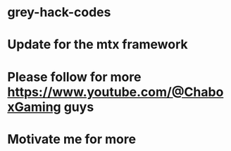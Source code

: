 # grey-hack-codes
# Update for the mtx framework 
# Please follow for more https://www.youtube.com/@ChaboxGaming guys 
# Motivate me for more

